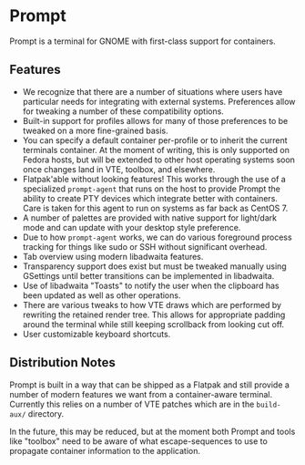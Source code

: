 # Prompt

Prompt is a terminal for GNOME with first-class support for containers.

## Features

 * We recognize that there are a number of situations where users have
   particular needs for integrating with external systems. Preferences allow
   for tweaking a number of these compatibility options.
 * Built-in support for profiles allows for many of those preferences to
   be tweaked on a more fine-grained basis.
 * You can specify a default container per-profile or to inherit the current
   terminals container. At the moment of writing, this is only supported on
   Fedora hosts, but will be extended to other host operating systems soon
   once changes land in VTE, toolbox, and elsewhere.
 * Flatpak'able without looking features! This works through the use of a
   specialized `prompt-agent` that runs on the host to provide Prompt the
   ability to create PTY devices which integrate better with containers.
   Care is taken for this agent to run on systems as far back as CentOS 7.
 * A number of palettes are provided with native support for light/dark mode
   and can update with your desktop style preference.
 * Due to how `prompt-agent` works, we can do various foreground process
   tracking for things like sudo or SSH without significant overhead.
 * Tab overview using modern libadwaita features.
 * Transparency support does exist but must be tweaked manually using GSettings
   until better transitions can be implemented in libadwaita.
 * Use of libadwaita "Toasts" to notify the user when the clipboard has been
   updated as well as other operations.
 * There are various tweaks to how VTE draws which are performed by rewriting
   the retained render tree. This allows for appropriate padding around the
   terminal while still keeping scrollback from looking cut off.
 * User customizable keyboard shortcuts.

## Distribution Notes

Prompt is built in a way that can be shipped as a Flatpak and still provide a
number of modern features we want from a container-aware terminal. Currently
this relies on a number of VTE patches which are in the `build-aux/` directory.

In the future, this may be reduced, but at the moment both Prompt and tools
like "toolbox" need to be aware of what escape-sequences to use to propagate
container information to the application.

